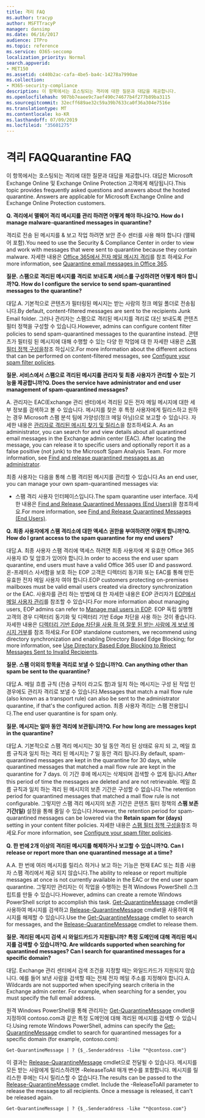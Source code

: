 ```yaml
---
title: 격리 FAQ
ms.author: tracyp
author: MSFTTracyP
manager: dansimp
ms.date: 06/16/2017
audience: ITPro
ms.topic: reference
ms.service: O365-seccomp
localization_priority: Normal
search.appverid:
- MET150
ms.assetid: c440b2ac-cafa-4be5-ba4c-14278a7990ae
ms.collection:
- M365-security-compliance
description: 이 항목에서는 호스팅되는 격리에 대한 질문과 대답을 제공합니다.
ms.openlocfilehash: 907bb7eaee9c7aef490c74677b4f277b89ba3115
ms.sourcegitcommit: 32ecff689ae32c59a39b7633ca0f36a304e7516e
ms.translationtype: MT
ms.contentlocale: ko-KR
ms.lasthandoff: 07/09/2019
ms.locfileid: "35601275"
---
```

# <a name="quarantine-faq"></a><span data-ttu-id="f893f-103">격리 FAQ</span><span class="sxs-lookup"><span data-stu-id="f893f-103">Quarantine FAQ</span></span>

<span data-ttu-id="f893f-p101">이 항목에서는 호스팅되는 격리에 대한 질문과 대답을 제공합니다. 대답은 Microsoft Exchange Online 및 Exchange Online Protection 고객에게 해당됩니다.</span><span class="sxs-lookup"><span data-stu-id="f893f-p101">This topic provides frequently asked questions and answers about the hosted quarantine. Answers are applicable for Microsoft Exchange Online and Exchange Online Protection customers.</span></span>
  
 <span data-ttu-id="f893f-106">**Q. 격리에서 맬웨어 격리 메시지를 관리 하려면 어떻게 해야 하나요?**</span><span class="sxs-lookup"><span data-stu-id="f893f-106">**Q. How do I manage malware-quarantined messages in quarantine?**</span></span>
  
<span data-ttu-id="f893f-107">격리로 전송 된 메시지를 &amp; 보고 작업 하려면 보안 준수 센터를 사용 해야 합니다 (맬웨어 포함).</span><span class="sxs-lookup"><span data-stu-id="f893f-107">You need to use the Security &amp; Compliance Center in order to view and work with messages that were sent to quarantine because they contain malware.</span></span> <span data-ttu-id="f893f-108">자세한 내용은 [Office 365에서 전자 메일 메시지 격리](https://support.office.com/article/Quarantine-email-messages-in-Office-365-4c234874-015e-4768-8495-98fcccfc639b)를 참조 하세요.</span><span class="sxs-lookup"><span data-stu-id="f893f-108">For more information, see [Quarantine email messages in Office 365](https://support.office.com/article/Quarantine-email-messages-in-Office-365-4c234874-015e-4768-8495-98fcccfc639b).</span></span>
  
 <span data-ttu-id="f893f-109">**질문. 스팸으로 격리된 메시지를 격리로 보내도록 서비스를 구성하려면 어떻게 해야 합니까?**</span><span class="sxs-lookup"><span data-stu-id="f893f-109">**Q. How do I configure the service to send spam-quarantined messages to the quarantine?**</span></span>
  
<span data-ttu-id="f893f-110">대답.</span><span class="sxs-lookup"><span data-stu-id="f893f-110">A.</span></span> <span data-ttu-id="f893f-111">기본적으로 콘텐츠가 필터링된 메시지는 받는 사람의 정크 메일 폴더로 전송됩니다.</span><span class="sxs-lookup"><span data-stu-id="f893f-111">By default, content-filtered messages are sent to the recipients Junk Email folder.</span></span> <span data-ttu-id="f893f-112">그러나 관리자는 스팸으로 격리된 메시지를 격리로 대신 보내도록 콘텐츠 필터 정책을 구성할 수 있습니다.</span><span class="sxs-lookup"><span data-stu-id="f893f-112">However, admins can configure content filter policies to send spam-quarantined messages to the quarantine instead.</span></span> <span data-ttu-id="f893f-113">콘텐츠가 필터링 된 메시지에 대해 수행할 수 있는 다양 한 작업에 대 한 자세한 내용은 [스팸 필터 정책 구성을](configure-your-spam-filter-policies.md)참조 하십시오.</span><span class="sxs-lookup"><span data-stu-id="f893f-113">For more information about the different actions that can be performed on content-filtered messages, see [Configure your spam filter policies](configure-your-spam-filter-policies.md).</span></span>
  
 <span data-ttu-id="f893f-114">**질문. 서비스에서 스팸으로 격리된 메시지를 관리자 및 최종 사용자가 관리할 수 있는 기능을 제공합니까?**</span><span class="sxs-lookup"><span data-stu-id="f893f-114">**Q. Does the service have administrator and end user management of spam-quarantined messages?**</span></span>
  
<span data-ttu-id="f893f-p104">A. 관리자는 EAC(Exchange 관리 센터)에서 격리된 모든 전자 메일 메시지에 대한 세부 정보를 검색하고 볼 수 있습니다. 메시지를 찾은 후 특정 사용자에게 릴리스하고 원하는 경우 Microsoft 스팸 분석 팀에 가양성(정크 메일 아님)으로 보고할 수 있습니다. 자세한 내용은 [관리자로 격리된 메시지 찾기 및 릴리스](find-and-release-quarantined-messages-as-an-administrator.md)을 참조하세요.</span><span class="sxs-lookup"><span data-stu-id="f893f-p104">A. As an administrator, you can search for and view details about all quarantined email messages in the Exchange admin center (EAC). After locating the message, you can release it to specific users and optionally report it as a false positive (not junk) to the Microsoft Spam Analysis Team. For more information, see [Find and release quarantined messages as an administrator](find-and-release-quarantined-messages-as-an-administrator.md).</span></span>
  
<span data-ttu-id="f893f-119">최종 사용자는 다음을 통해 스팸 격리된 메시지를 관리할 수 있습니다.</span><span class="sxs-lookup"><span data-stu-id="f893f-119">As an end user, you can manage your own spam-quarantined messages via:</span></span> 
  
- <span data-ttu-id="f893f-120">스팸 격리 사용자 인터페이스입니다.</span><span class="sxs-lookup"><span data-stu-id="f893f-120">The spam quarantine user interface.</span></span> <span data-ttu-id="f893f-121">자세한 내용은 [Find and Release Quarantined Messages (End Users)](http://technet.microsoft.com/library/e439b560-827a-4807-abd3-6b861c1ff786.aspx)을 참조하세요.</span><span class="sxs-lookup"><span data-stu-id="f893f-121">For more information, see [Find and Release Quarantined Messages (End Users)](http://technet.microsoft.com/library/e439b560-827a-4807-abd3-6b861c1ff786.aspx).</span></span>
        
 <span data-ttu-id="f893f-122">**Q. 최종 사용자에게 스팸 격리소에 대한 액세스 권한을 부여하려면 어떻게 합니까?**</span><span class="sxs-lookup"><span data-stu-id="f893f-122">**Q. How do I grant access to the spam quarantine for my end users?**</span></span>
  
<span data-ttu-id="f893f-123">대답.</span><span class="sxs-lookup"><span data-stu-id="f893f-123">A.</span></span> <span data-ttu-id="f893f-124">최종 사용자 스팸 격리에 액세스 하려면 최종 사용자에 게 유효한 Office 365 사용자 ID 및 암호가 있어야 합니다.</span><span class="sxs-lookup"><span data-stu-id="f893f-124">In order to access the end user spam quarantine, end users must have a valid Office 365 user ID and password.</span></span> <span data-ttu-id="f893f-125">온-프레미스 사서함을 보호 하는 EOP 고객은 디렉터리 동기화 또는 EAC를 통해 만든 유효한 전자 메일 사용자 여야 합니다.</span><span class="sxs-lookup"><span data-stu-id="f893f-125">EOP customers protecting on-premises mailboxes must be valid email users created via directory synchronization or the EAC.</span></span> <span data-ttu-id="f893f-126">사용자를 관리 하는 방법에 대 한 자세한 내용은 EOP 관리자가 [EOP에서 메일 사용자 관리](eop/manage-mail-users-in-eop.md)를 참조할 수 있습니다.</span><span class="sxs-lookup"><span data-stu-id="f893f-126">For more information about managing users, EOP admins can refer to [Manage mail users in EOP](eop/manage-mail-users-in-eop.md).</span></span> <span data-ttu-id="f893f-127">EOP 독립 실행형 고객의 경우 디렉터리 동기화 및 디렉터리 기반 Edge 차단을 사용 하는 것이 좋습니다. 자세한 내용은 [디렉터리 기반 Edge 차단을 사용 하 여 잘못 된 받는 사람에 게 보낸 메시지 거부](http://technet.microsoft.com/library/ca7b7416-92ed-40ad-abdb-695be46ea2e4.aspx)를 참조 하세요.</span><span class="sxs-lookup"><span data-stu-id="f893f-127">For EOP standalone customers, we recommend using directory synchronization and enabling Directory Based Edge Blocking; for more information, see [Use Directory Based Edge Blocking to Reject Messages Sent to Invalid Recipients](http://technet.microsoft.com/library/ca7b7416-92ed-40ad-abdb-695be46ea2e4.aspx).</span></span>
  
 <span data-ttu-id="f893f-128">**질문. 스팸 이외의 항목을 격리로 보낼 수 있습니까?**</span><span class="sxs-lookup"><span data-stu-id="f893f-128">**Q. Can anything other than spam be sent to the quarantine?**</span></span>
  
<span data-ttu-id="f893f-129">대답.</span><span class="sxs-lookup"><span data-stu-id="f893f-129">A.</span></span> <span data-ttu-id="f893f-130">메일 흐름 규칙 (전송 규칙이 라고도 함)과 일치 하는 메시지는 구성 된 작업 인 경우에도 관리자 격리로 보낼 수 있습니다.</span><span class="sxs-lookup"><span data-stu-id="f893f-130">Messages that match a mail flow rule (also known as a transport rule) can also be sent to the administrator quarantine, if that's the configured action.</span></span> <span data-ttu-id="f893f-131">최종 사용자 격리는 스팸 전용입니다.</span><span class="sxs-lookup"><span data-stu-id="f893f-131">The end user quarantine is for spam only.</span></span>
  
 <span data-ttu-id="f893f-132">**질문. 메시지는 얼마 동안 격리에 보관됩니까?**</span><span class="sxs-lookup"><span data-stu-id="f893f-132">**Q. For how long are messages kept in the quarantine?**</span></span>
  
<span data-ttu-id="f893f-133">대답.</span><span class="sxs-lookup"><span data-stu-id="f893f-133">A.</span></span> <span data-ttu-id="f893f-134">기본적으로 스팸 격리 메시지는 30 일 동안 격리 된 상태로 유지 되 고, 메일 흐름 규칙과 일치 하는 격리 된 메시지는 7 일 동안 격리 됩니다.</span><span class="sxs-lookup"><span data-stu-id="f893f-134">By default, spam-quarantined messages are kept in the quarantine for 30 days, while quarantined messages that matched a mail flow rule are kept in the quarantine for 7 days.</span></span> <span data-ttu-id="f893f-135">이 기간 후에 메시지는 삭제되며 검색할 수 없게 됩니다.</span><span class="sxs-lookup"><span data-stu-id="f893f-135">After this period of time the messages are deleted and are not retrievable.</span></span> <span data-ttu-id="f893f-136">메일 흐름 규칙과 일치 하는 격리 된 메시지의 보존 기간은 구성할 수 없습니다.</span><span class="sxs-lookup"><span data-stu-id="f893f-136">The retention period for quarantined messages that matched a mail flow rule is not configurable.</span></span> <span data-ttu-id="f893f-137">그렇지만 스팸 격리 메시지의 보존 기간은 콘텐츠 필터 정책의 **스팸 보존 기간(일)** 설정을 통해 줄일 수 있습니다.</span><span class="sxs-lookup"><span data-stu-id="f893f-137">However, the retention period for spam-quarantined messages can be lowered via the **Retain spam for (days)** setting in your content filter policies.</span></span> <span data-ttu-id="f893f-138">자세한 내용은 [스팸 필터 정책 구성을](configure-your-spam-filter-policies.md)참조 하세요.</span><span class="sxs-lookup"><span data-stu-id="f893f-138">For more information, see [Configure your spam filter policies](configure-your-spam-filter-policies.md).</span></span>
  
 <span data-ttu-id="f893f-139">**Q. 한 번에 2개 이상의 격리된 메시지를 해제하거나 보고할 수 있습니까?**</span><span class="sxs-lookup"><span data-stu-id="f893f-139">**Q. Can I release or report more than one quarantined message at a time?**</span></span>
  
<span data-ttu-id="f893f-140">A.</span><span class="sxs-lookup"><span data-stu-id="f893f-140">A.</span></span> <span data-ttu-id="f893f-141">한 번에 여러 메시지를 릴리스 하거나 보고 하는 기능은 현재 EAC 또는 최종 사용자 스팸 격리에서 제공 되지 않습니다.</span><span class="sxs-lookup"><span data-stu-id="f893f-141">The ability to release or report multiple messages at once is not currently available in the EAC or the end user spam quarantine.</span></span> <span data-ttu-id="f893f-142">그렇지만 관리자는 이 작업을 수행하는 원격 Windows PowerShell 스크립트를 만들 수 있습니다.</span><span class="sxs-lookup"><span data-stu-id="f893f-142">However, admins can create a remote Windows PowerShell script to accomplish this task.</span></span> <span data-ttu-id="f893f-143">[Get-QuarantineMessage](http://technet.microsoft.com/library/88026da1-8dbc-49e7-80e8-112a32773c34.aspx) cmdlet을 사용하여 메시지를 검색하고 [Release-QuarantineMessage](http://technet.microsoft.com/library/4a3aa05c-238f-46f2-b8dd-b0e3c38eab3e.aspx) cmdlet을 사용하여 메시지를 해제할 수 있습니다.</span><span class="sxs-lookup"><span data-stu-id="f893f-143">Use the [Get-QuarantineMessage](http://technet.microsoft.com/library/88026da1-8dbc-49e7-80e8-112a32773c34.aspx) cmdlet to search for messages, and the [Release-QuarantineMessage](http://technet.microsoft.com/library/4a3aa05c-238f-46f2-b8dd-b0e3c38eab3e.aspx) cmdlet to release them.</span></span> 
  
 <span data-ttu-id="f893f-144">**질문. 격리된 메시지 검색 시 와일드카드가 지원됩니까? 특정 도메인에 대해 격리된 메시지를 검색할 수 있습니까?**</span><span class="sxs-lookup"><span data-stu-id="f893f-144">**Q. Are wildcards supported when searching for quarantined messages? Can I search for quarantined messages for a specific domain?**</span></span>
  
<span data-ttu-id="f893f-p110">대답. Exchange 관리 센터에서 검색 조건을 지정할 때는 와일드카드가 지원되지 않습니다. 예를 들어 보낸 사람을 검색할 때는 전체 전자 메일 주소를 지정해야 합니다.</span><span class="sxs-lookup"><span data-stu-id="f893f-p110">A. Wildcards are not supported when specifying search criteria in the Exchange admin center. For example, when searching for a sender, you must specify the full email address.</span></span>
  
<span data-ttu-id="f893f-148">원격 Windows PowerShell을 통해 관리자는 [Get-QuarantineMessage](http://technet.microsoft.com/library/88026da1-8dbc-49e7-80e8-112a32773c34.aspx) cmdlet을 지정하여 contoso.com과 같은 특정 도메인에 대해 격리된 메시지를 검색할 수 있습니다.</span><span class="sxs-lookup"><span data-stu-id="f893f-148">Using remote Windows PowerShell, admins can specify the [Get-QuarantineMessage](http://technet.microsoft.com/library/88026da1-8dbc-49e7-80e8-112a32773c34.aspx) cmdlet to search for quarantined messages for a specific domain (for example, contoso.com):</span></span> 
  
```
Get-QuarantineMessage | ? {$_.Senderaddress -like "*@contoso.com"}
```

<span data-ttu-id="f893f-p111">이 결과는 [Release-QuarantineMessage](http://technet.microsoft.com/library/4a3aa05c-238f-46f2-b8dd-b0e3c38eab3e.aspx) cmdlet으로 전달될 수 있습니다. 메시지를 모든 받는 사람에게 릴리스하려면 -ReleaseToAll 매개 변수를 포함합니다. 메시지를 릴리스한 후에는 다시 릴리스할 수 없습니다.</span><span class="sxs-lookup"><span data-stu-id="f893f-p111">The results can be passed to the [Release-QuarantineMessage](http://technet.microsoft.com/library/4a3aa05c-238f-46f2-b8dd-b0e3c38eab3e.aspx) cmdlet. Include the -ReleaseToAll parameter to release the message to all recipients. Once a message is released, it can't be released again.</span></span> 
  
```
Get-QuarantineMessage | ? {$_.Senderaddress -like "*@contoso.com"}
```


